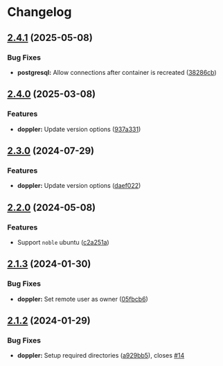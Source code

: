 # Changelog

## [2.4.1](https://github.com/itsmechlark/features/compare/doppler-v2.4.0...doppler-v2.4.1) (2025-05-08)


### Bug Fixes

* **postgresql:** Allow connections after container is recreated ([38286cb](https://github.com/itsmechlark/features/commit/38286cbd669acc58e79732ce20fb71a25ec17ac9))

## [2.4.0](https://github.com/itsmechlark/features/compare/doppler-v2.3.0...doppler-v2.4.0) (2025-03-08)


### Features

* **doppler:** Update version options ([937a331](https://github.com/itsmechlark/features/commit/937a331772d8a5e3de44a1f9c8654a405a132163))

## [2.3.0](https://github.com/itsmechlark/features/compare/doppler-v2.2.0...doppler-v2.3.0) (2024-07-29)


### Features

* **doppler:** Update version options ([daef022](https://github.com/itsmechlark/features/commit/daef0221f7e58126750ca70b327a21f43d4bb306))

## [2.2.0](https://github.com/itsmechlark/features/compare/doppler-v2.1.3...doppler-v2.2.0) (2024-05-08)


### Features

* Support `noble` ubuntu ([c2a251a](https://github.com/itsmechlark/features/commit/c2a251aafc58c1d121cd6f07e36d4031921ee219))

## [2.1.3](https://github.com/itsmechlark/features/compare/doppler-v2.1.2...doppler-v2.1.3) (2024-01-30)


### Bug Fixes

* **doppler:** Set remote user as owner ([05fbcb6](https://github.com/itsmechlark/features/commit/05fbcb6a10bd7d6437dcf75bb9dcaec4d8e4ced8))

## [2.1.2](https://github.com/itsmechlark/features/compare/doppler-v2.1.1...doppler-v2.1.2) (2024-01-29)


### Bug Fixes

* **doppler:** Setup required directories ([a929bb5](https://github.com/itsmechlark/features/commit/a929bb592bc9cf25e5072ddca2b9a5cd0d1dff7d)), closes [#14](https://github.com/itsmechlark/features/issues/14)
